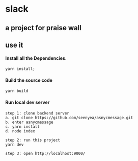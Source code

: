 # slack
## a project for praise wall


## use it
#### Install all the Dependencies.
```yarn install;```

#### Build the source code
```yarn build```

#### Run local dev server
```
step 1: clone backend server
a. git clone https://github.com/seenyea/asnycmessage.git
b. enter asnycmessage
c. yarn install
d. node index

step 2: run this project
yarn dev

step 3: open http://localhost:9000/
```

